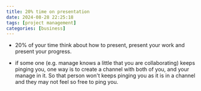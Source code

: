 ```yaml
---
title: 20% time on presentation
date: 2024-08-28 22:25:18
tags: [project management]
categories: [business]
---
```

* 20% of your time think about how to present, present your work and present your progress.

* if some one (e.g. manage knows a little that you are collaborating) keeps pinging you, one way is to create a channel with both of you, and your manage in it. So that person won't keeps pinging you as it is in a channel and they may not feel so free to ping you.